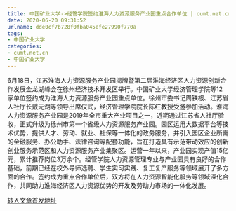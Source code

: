 ```yaml
---
title: 中国矿业大学->经管学院签约淮海人力资源服务产业园重点合作单位 | cumt.net.cn
date: 2020-06-20 09:31:52
urlname: dde0cf7b728f0fba045efe27990f770a
tags: 
- 中国矿业大学
categories:
- cumt.net.cn
- 中国矿业大学
---
```

6月18日，江苏淮海人力资源服务产业园揭牌暨第二届淮海经济区人力资源创新合作发展金龙湖峰会在徐州经济技术开发区举行。中国矿业大学经济管理学院等12家单位签约成为淮海人力资源服务产业园重点单位。徐州市委书记周铁根、江苏省人社厅长戴元湖等领导出席仪式，经济管理学院院长陈红教授受邀参加活动。淮海人力资源服务产业园是2019年全市重大产业项目之一，近期通过江苏省人社厅验收，正式升级为徐州市第一个省级人力资源服务产业园。园区运用大数据平台等技术优势，提供人才、劳动、就业、社保等一体化的政务服务，并引入园区企业所需的金融服务、办公助手、法律咨询等配套功能，旨在打造具有示范带动效应的创新创业服务示范区和人力资源服务产业集聚区。运营一年以来，产业园实现产值15亿元，累计推荐岗位3万余个。经管学院人力资源管理专业与产业园具有良好的合作基础，前期已经在校外导师选聘、学生实习实践、复工复产服务等领域展开了多方面的合作。签约成为重点合作单位后，双方将在人力资源智能化服务等领域深化合作，共同助力淮海经济区人力资源优势的开发及劳动力市场的一体化发展。



[转入文章首发地址](http://xwzx.cumt.edu.cn/af/76/c523a569206/page.htm)